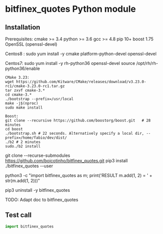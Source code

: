 # bitfinex_quotes Python module

## Installation

Prerequisites:
    cmake  >= 3.4
    python >= 3.6
    gcc    >= 4.8
    pip 10+
    boost 1.75
    OpenSSL (openssl-devel)

Centos8 :
    sudo yum install -y cmake platform-python-devel openssl-devel

Centos7:
    sudo yum install -y rh-python36 openssl-devel
    source /opt/rh/rh-python36/enable

    CMake 3.23:
    wget https://github.com/Kitware/CMake/releases/download/v3.23.0-rc1/cmake-3.23.0-rc1.tar.gz
    tar zxvf cmake-3.*
    cd cmake-3.*
    ./bootstrap --prefix=/usr/local
    make -j$(nproc)
    sudo make install

    Boost:
    git clone --recursive https://github.com/boostorg/boost.git   # 28 minutes
    cd boost
    ./bootstrap.sh # 22 seconds. Alternatively specify a local dir, --prefix=/home/fabio/dev/dist/
    ./b2 # 2 minutes
    sudo./b2 install

git clone --recurse-submodules https://github.com/boicotinho/bitfinex_quotes.git
pip3 install ./bitfinex_quotes --user

python3 -c "import bitfinex_quotes as m; print('RESULT m.add(1, 2) = ' + str(m.add(1, 2)))"

pip3 uninstall -y bitfinex_quotes


TODO: Adapt doc to bitfinex_quotes

## Test call

```python
import bitfinex_quotes

```

[`cibuildwheel`]:          https://cibuildwheel.readthedocs.io
[FAQ]: http://pybind11.rtfd.io/en/latest/faq.html#working-with-ancient-visual-studio-2009-builds-on-windows
[vs2015_runtime]: https://www.microsoft.com/en-us/download/details.aspx?id=48145
[scikit-build]: https://scikit-build.readthedocs.io/en/latest/
